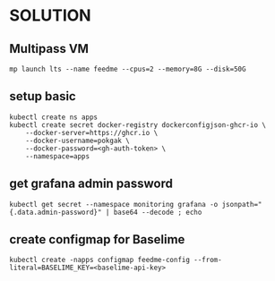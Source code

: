# SOLUTION

## Multipass VM

```
mp launch lts --name feedme --cpus=2 --memory=8G --disk=50G
```

## setup basic

```
kubectl create ns apps
kubectl create secret docker-registry dockerconfigjson-ghcr-io \
    --docker-server=https://ghcr.io \
    --docker-username=pokgak \
    --docker-password=<gh-auth-token> \
    --namespace=apps
```

## get grafana admin password

```
kubectl get secret --namespace monitoring grafana -o jsonpath="{.data.admin-password}" | base64 --decode ; echo
```

## create configmap for Baselime

```
kubectl create -napps configmap feedme-config --from-literal=BASELIME_KEY=<baselime-api-key>
```

